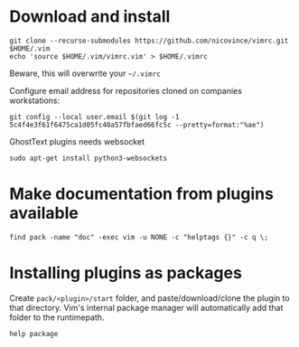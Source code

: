# Download and install
```
git clone --recurse-submodules https://github.com/nicovince/vimrc.git $HOME/.vim
echo 'source $HOME/.vim/vimrc.vim' > $HOME/.vimrc
```

Beware, this will overwrite your `~/.vimrc`

Configure email address for repositories cloned on companies workstations:
```
git config --local user.email $(git log -1 5c4f4e3f61f6475ca1d05fc40a57fbfaed66fc5c --pretty=format:"%ae")
```

GhostText plugins needs websocket
```
sudo apt-get install python3-websockets
```

# Make documentation from plugins available
```
find pack -name "doc" -exec vim -u NONE -c "helptags {}" -c q \;
```

# Installing plugins as packages
Create `pack/<plugin>/start` folder, and paste/download/clone the plugin to that directory. Vim's internal package manager will automatically add that folder to the runtimepath.

```help package```
